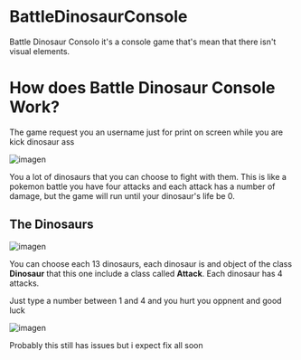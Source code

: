 # BattleDinosaurConsole
Battle Dinosaur Consolo it's a console game that's mean that there isn't visual elements.

# How does Battle Dinosaur Console Work?

The game request you an username just for print on screen while you are kick dinosaur ass 

![imagen](https://media.discordapp.net/attachments/842125134218395703/842125227828052038/unknown.png)

You a lot of dinosaurs that you can choose to fight with them.
This is like a pokemon battle you have four attacks and each attack has a number of damage,
but the game will run until your dinosaur's life be 0.

## The Dinosaurs

![imagen](https://cdn.discordapp.com/attachments/842125134218395703/842128910128382012/unknown.png)

You can choose each 13 dinosaurs, each dinosaur is and object of the class **Dinosaur** that this one 
include a class called **Attack**. Each dinosaur has 4 attacks.

Just type a number between 1 and 4 and you hurt you oppnent and good luck 

![imagen](https://media.discordapp.net/attachments/842125134218395703/842142539540987914/unknown.png)

Probably this still has issues but i expect fix all soon
